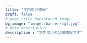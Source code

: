 ```yaml
---
title: "学内向け情報"
draft: false
# page title background image
bg_image: "images/banner/bg1.jpg"
# meta description
description : "学内向けの公開情報です"
---
```

